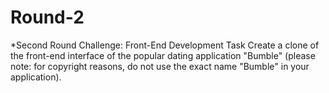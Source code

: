 # Round-2
*Second Round Challenge: Front-End Development Task Create a clone of the front-end interface of the popular dating application "Bumble" (please note: for copyright reasons, do not use the exact name "Bumble" in your application).
